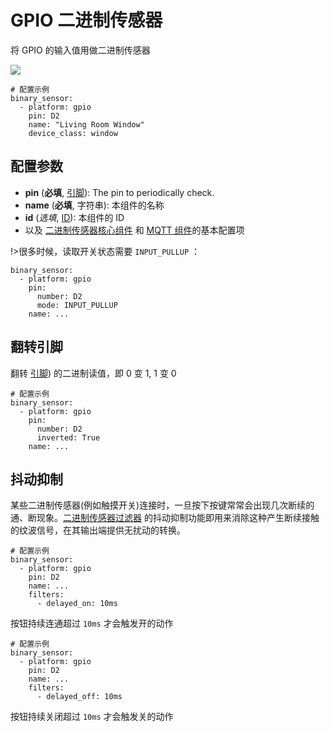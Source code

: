 # GPIO 二进制传感器

将 GPIO 的输入值用做二进制传感器

![](https://ws1.sinaimg.cn/large/007fN5Xegy1fxdj3i5ot4j30mw02yq2v.jpg)

```
# 配置示例
binary_sensor:
  - platform: gpio
    pin: D2
    name: "Living Room Window"
    device_class: window
```

## 配置参数

- **pin** (**必填**, [引脚](esphome/guides/configuration-types#引脚)): The pin to periodically check.
- **name** (**必填**, 字符串): 本组件的名称
- **id** (*选填*, [ID](esphome/guides/configuration-types#id)): 本组件的 ID
- 以及 [二进制传感器核心组件](esphome/components/binary_sensor/) 和 [MQTT 组件](esphome/components/mqtt#MQTT-组件基本配置项)的基本配置项


!>很多时候，读取开关状态需要 `INPUT_PULLUP` ：


```
binary_sensor:
  - platform: gpio
    pin:
      number: D2
      mode: INPUT_PULLUP
    name: ...
```

## 翻转引脚

翻转 [引脚](esphome/guides/configuration-types#引脚)) 的二进制读值，即 0 变 1, 1 变 0


```
# 配置示例
binary_sensor:
  - platform: gpio
    pin:
      number: D2
      inverted: True
    name: ...
```

## 抖动抑制

某些二进制传感器(例如触摸开关)连接时，一旦按下按键常常会出现几次断续的通、断现象。[二进制传感器过滤器](esphome/components/binary_sensor/#过滤器) 的抖动抑制功能即用来消除这种产生断续接触的纹波信号，在其输出端提供无扰动的转换。


```
# 配置示例
binary_sensor:
  - platform: gpio
    pin: D2
    name: ...
    filters:
      - delayed_on: 10ms
```

按钮持续连通超过 `10ms` 才会触发开的动作

```
# 配置示例
binary_sensor:
  - platform: gpio
    pin: D2
    name: ...
    filters:
      - delayed_off: 10ms
```

按钮持续关闭超过 `10ms` 才会触发关的动作